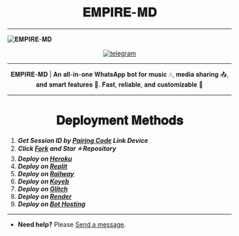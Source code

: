 <h1 align="center"> 𝐄𝐌𝐏𝐈𝐑𝐄-𝐌𝐃</h1> <p align="center">
  
---
  <img alt="𝐄𝐌𝐏𝐈𝐑𝐄-𝐌𝐃" src="https://files.catbox.moe/z7c67w.jpg">
</p>
<p align="center">

  <a aria-label="Join our chats" href="https://t.me/only_one_empire_channel" target="_blank">
    <img alt="telegram" src="https://img.shields.io/badge/Join Group-25D366?style=for-the-badge&logo=telegram&logoColor=white" />
  </a>
 
---
  <p align="center">𝐄𝐌𝐏𝐈𝐑𝐄-𝐌𝐃 | 𝐀𝐧 𝐚𝐥𝐥-𝐢𝐧-𝐨𝐧𝐞 𝐖𝐡𝐚𝐭𝐬𝐀𝐩𝐩 𝐛𝐨𝐭 𝐟𝐨𝐫 𝐦𝐮𝐬𝐢𝐜 🎶, 𝐦𝐞𝐝𝐢𝐚 𝐬𝐡𝐚𝐫𝐢𝐧𝐠 📤, 𝐚𝐧𝐝 𝐬𝐦𝐚𝐫𝐭 𝐟𝐞𝐚𝐭𝐮𝐫𝐞𝐬 🤖. 𝐅𝐚𝐬𝐭, 𝐫𝐞𝐥𝐢𝐚𝐛𝐥𝐞, 𝐚𝐧𝐝 𝐜𝐮𝐬𝐭𝐨𝐦𝐢𝐳𝐚𝐛𝐥𝐞 🚀 </p>

---

<h1 align="center"> 𝐃𝐞𝐩𝐥𝐨𝐲𝐦𝐞𝐧𝐭 𝐌𝐞𝐭𝐡𝐨𝐝𝐬</h1> <p align="center">

1. ***Get Session ID by [Pairing Code](https://efeurhobo-empire-x-home.vercel.app/) Link Device***  
2. ***Click [Fork](https://github.com/bullishdevs/Empire_X/fork) and Star ⭐ Repository***  
3. ***Deploy on [Heroku](https://efeurhobo-empire-x.vercel.app/)***  
4. ***Deploy on [Replit](https://replit.com/github/bullishdevs/Empire_X.git)***  
5. ***Deploy on [Railway]()***  
6. ***Deploy on [Koyeb](https://app.koyeb.com/deploy?name=empire-md&builder=dockerfile&dockerfile=Lib%2FDockerfile&instance_type=free&env%5BALWAYS_ONLINE%5D=false&env%5BANTICALL%5D=false&env%5BANTICALL_MSG%5D=*_%F0%9F%93%9E+Auto+Call+Reject+Mode+Active.+%F0%9F%93%B5+No+Calls+Allowed_*&env%5BANTILINK%5D=false&env%5BAUTO_LIKE_STATUS%5D=false&env%5BAUTO_LIKE_EMOJI%5D=%F0%9F%92%9A&env%5BAUTO_VIEW_STATUS%5D=false&env%5BAUTO_TYPING%5D=false&env%5BMODE%5D=private&env%5BOWNER_NAME%5D=%F0%9D%90%84%F0%9D%90%A6%F0%9D%90%A9%F0%9D%90%A2%F0%9D%90%AB%F0%9D%90%9E+%F0%9D%90%93%F0%9D%90%9E%F0%9D%90%9C%F0%9D%90%A1+%5B+%F0%9D%90%83%F0%9D%90%9E%F0%9D%90%AF%F0%9D%90%9E%F0%9D%90%A5%F0%9D%90%A8%F0%9D%90%A9%F0%9D%90%9E%F0%9D%90%AB+%5D&env%5BOWNER_NUMBER%5D=put+your+number+here&env%5BPREFIX%5D=.&env%5BSESSION_ID%5D=put+your+session+id+here)***
7. ***Deploy on [Glitch]()***  
8. ***Deploy on [Render](https://empire-x-efeurhobo.vercel.app/)***  
9. ***Deploy on [Bot Hosting](https://bot-hosting.net/?aff=1148117314785529946)***  

---

- **Need help?** Please [Send a message](https://empire-contact-form.vercel.app/).


